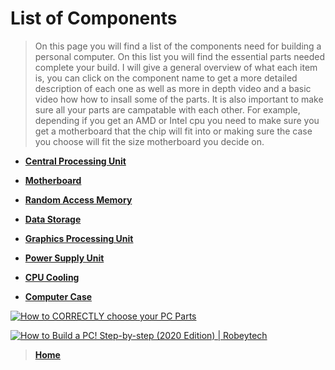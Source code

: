 # List of Components



>On this page you will find a list of the components need for building a personal computer. On this list you will 
find the essential parts needed complete your build. I will give a general overview of what each item is, you
can click on the component name to get a more detailed description of each one as well as more in depth video and 
a basic video how how to insall some of the parts. It is also important to make sure all your parts are campatable 
with each other. For example, depending if you get an AMD or Intel cpu you need to make sure you get a motherboard
that the chip will fit into or making sure the case you choose will fit the size motherboard you decide on. 

* [**Central Processing Unit**](cpu.md)

* [**Motherboard**](motherboard.md)

* [**Random Access Memory**](ram.md)

* [**Data Storage**](datastorage.md)

* [**Graphics Processing Unit**](gpu.md)

* [**Power Supply Unit**](psu.md)

* [**CPU Cooling**](cooling.md)

* [**Computer Case**](case.md)



[![How to CORRECTLY choose your PC Parts](https://res.cloudinary.com/marcomontalbano/image/upload/v1639126021/video_to_markdown/images/youtube--j_DcWgxMZ3k-c05b58ac6eb4c4700831b2b3070cd403.jpg)](https://www.youtube.com/watch?v=j_DcWgxMZ3k  "How to CORRECTLY choose your PC Parts")


[![How to Build a PC! Step-by-step (2020 Edition) | Robeytech](https://res.cloudinary.com/marcomontalbano/image/upload/v1639199702/video_to_markdown/images/youtube--MtALhv22Ltk-c05b58ac6eb4c4700831b2b3070cd403.jpg)](https://www.youtube.com/watch?v=MtALhv22Ltk "How to Build a PC! Step-by-step (2020 Edition) | Robeytech")





>[**Home**](README.md)

